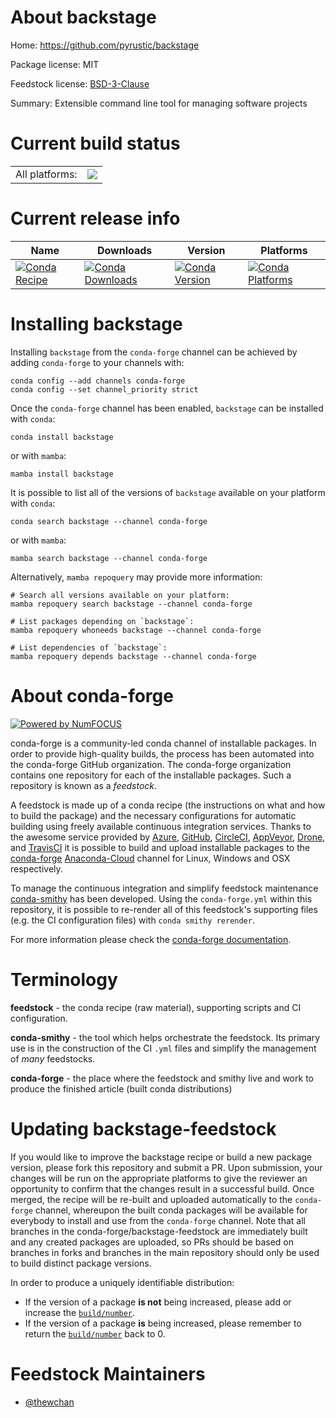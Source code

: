 About backstage
===============

Home: https://github.com/pyrustic/backstage

Package license: MIT

Feedstock license: [BSD-3-Clause](https://github.com/conda-forge/backstage-feedstock/blob/main/LICENSE.txt)

Summary: Extensible command line tool for managing software projects

Current build status
====================


<table><tr><td>All platforms:</td>
    <td>
      <a href="https://dev.azure.com/conda-forge/feedstock-builds/_build/latest?definitionId=16786&branchName=main">
        <img src="https://dev.azure.com/conda-forge/feedstock-builds/_apis/build/status/backstage-feedstock?branchName=main">
      </a>
    </td>
  </tr>
</table>

Current release info
====================

| Name | Downloads | Version | Platforms |
| --- | --- | --- | --- |
| [![Conda Recipe](https://img.shields.io/badge/recipe-backstage-green.svg)](https://anaconda.org/conda-forge/backstage) | [![Conda Downloads](https://img.shields.io/conda/dn/conda-forge/backstage.svg)](https://anaconda.org/conda-forge/backstage) | [![Conda Version](https://img.shields.io/conda/vn/conda-forge/backstage.svg)](https://anaconda.org/conda-forge/backstage) | [![Conda Platforms](https://img.shields.io/conda/pn/conda-forge/backstage.svg)](https://anaconda.org/conda-forge/backstage) |

Installing backstage
====================

Installing `backstage` from the `conda-forge` channel can be achieved by adding `conda-forge` to your channels with:

```
conda config --add channels conda-forge
conda config --set channel_priority strict
```

Once the `conda-forge` channel has been enabled, `backstage` can be installed with `conda`:

```
conda install backstage
```

or with `mamba`:

```
mamba install backstage
```

It is possible to list all of the versions of `backstage` available on your platform with `conda`:

```
conda search backstage --channel conda-forge
```

or with `mamba`:

```
mamba search backstage --channel conda-forge
```

Alternatively, `mamba repoquery` may provide more information:

```
# Search all versions available on your platform:
mamba repoquery search backstage --channel conda-forge

# List packages depending on `backstage`:
mamba repoquery whoneeds backstage --channel conda-forge

# List dependencies of `backstage`:
mamba repoquery depends backstage --channel conda-forge
```


About conda-forge
=================

[![Powered by
NumFOCUS](https://img.shields.io/badge/powered%20by-NumFOCUS-orange.svg?style=flat&colorA=E1523D&colorB=007D8A)](https://numfocus.org)

conda-forge is a community-led conda channel of installable packages.
In order to provide high-quality builds, the process has been automated into the
conda-forge GitHub organization. The conda-forge organization contains one repository
for each of the installable packages. Such a repository is known as a *feedstock*.

A feedstock is made up of a conda recipe (the instructions on what and how to build
the package) and the necessary configurations for automatic building using freely
available continuous integration services. Thanks to the awesome service provided by
[Azure](https://azure.microsoft.com/en-us/services/devops/), [GitHub](https://github.com/),
[CircleCI](https://circleci.com/), [AppVeyor](https://www.appveyor.com/),
[Drone](https://cloud.drone.io/welcome), and [TravisCI](https://travis-ci.com/)
it is possible to build and upload installable packages to the
[conda-forge](https://anaconda.org/conda-forge) [Anaconda-Cloud](https://anaconda.org/)
channel for Linux, Windows and OSX respectively.

To manage the continuous integration and simplify feedstock maintenance
[conda-smithy](https://github.com/conda-forge/conda-smithy) has been developed.
Using the ``conda-forge.yml`` within this repository, it is possible to re-render all of
this feedstock's supporting files (e.g. the CI configuration files) with ``conda smithy rerender``.

For more information please check the [conda-forge documentation](https://conda-forge.org/docs/).

Terminology
===========

**feedstock** - the conda recipe (raw material), supporting scripts and CI configuration.

**conda-smithy** - the tool which helps orchestrate the feedstock.
                   Its primary use is in the construction of the CI ``.yml`` files
                   and simplify the management of *many* feedstocks.

**conda-forge** - the place where the feedstock and smithy live and work to
                  produce the finished article (built conda distributions)


Updating backstage-feedstock
============================

If you would like to improve the backstage recipe or build a new
package version, please fork this repository and submit a PR. Upon submission,
your changes will be run on the appropriate platforms to give the reviewer an
opportunity to confirm that the changes result in a successful build. Once
merged, the recipe will be re-built and uploaded automatically to the
`conda-forge` channel, whereupon the built conda packages will be available for
everybody to install and use from the `conda-forge` channel.
Note that all branches in the conda-forge/backstage-feedstock are
immediately built and any created packages are uploaded, so PRs should be based
on branches in forks and branches in the main repository should only be used to
build distinct package versions.

In order to produce a uniquely identifiable distribution:
 * If the version of a package **is not** being increased, please add or increase
   the [``build/number``](https://docs.conda.io/projects/conda-build/en/latest/resources/define-metadata.html#build-number-and-string).
 * If the version of a package **is** being increased, please remember to return
   the [``build/number``](https://docs.conda.io/projects/conda-build/en/latest/resources/define-metadata.html#build-number-and-string)
   back to 0.

Feedstock Maintainers
=====================

* [@thewchan](https://github.com/thewchan/)

